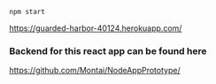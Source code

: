 ```
npm start
```

https://guarded-harbor-40124.herokuapp.com/

### Backend for this react app can be found here

https://github.com/Montai/NodeAppPrototype/
